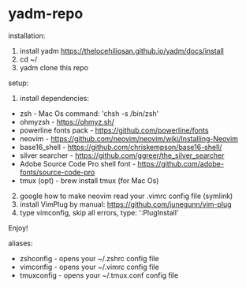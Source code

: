 # yadm-repo

installation:

1) install yadm
https://thelocehiliosan.github.io/yadm/docs/install
2) cd ~/
3) yadm clone this repo

setup:

1) install dependencies:
- zsh - Mac Os command: 'chsh -s /bin/zsh'
- ohmyzsh - https://ohmyz.sh/
- powerline fonts pack - https://github.com/powerline/fonts
- neovim - https://github.com/neovim/neovim/wiki/Installing-Neovim
- base16_shell - https://github.com/chriskempson/base16-shell/
- silver searcher - https://github.com/ggreer/the_silver_searcher
- Adobe Source Code Pro shell font - https://github.com/adobe-fonts/source-code-pro
- tmux (opt) - brew install tmux (for Mac Os)

2) google how to make neovim read your .vimrc config file (symlink)
3) install VimPlug by manual: https://github.com/junegunn/vim-plug
4) type vimconfig, skip all errors, type: ':PlugInstall'

Enjoy!

aliases:

- zshconfig - opens your ~/.zshrc config file
- vimconfig - opens your ~/.vimrc config file
- tmuxconfig - opens your ~/.tmux.conf config file
